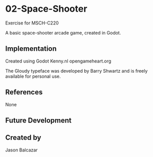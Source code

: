 
# 02-Space-Shooter

Exercise for MSCH-C220

A basic space-shooter arcade game, created in Godot.

## Implementation

Created using
Godot
Kenny.nl
opengameheart.org

The Gloudy typeface was developed by Barry Shwartz and is freely available for personal use.

## References
None

## Future Development

## Created by
Jason Balcazar
